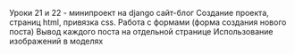 Уроки 21 и 22 - минипроект на django сайт-блог
Создание проекта, страниц html, привязка css.
Работа с формами (форма создания нового поста)
Вывод каждого поста на отдельной странице
Использование изображений в моделях

